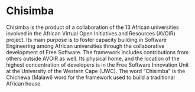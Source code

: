 Chisimba
========

Chisimba is the product of a collaboration of the 13 African universities involved in the African Virtual Open Initiatives and Resources (AVOIR) project. Its main purpose is to foster capacity building in Software Engineering among African universities through the collaborative development of Free Software. The framework includes contributions from others outside AVOIR as well. Its physical home, and the location of the highest concentration of developers is in the Free Software Innovation Unit at the University of the Western Cape (UWC). The word “Chisimba” is the Chichewa (Malawi) word for the framework used to build a traditional African house.